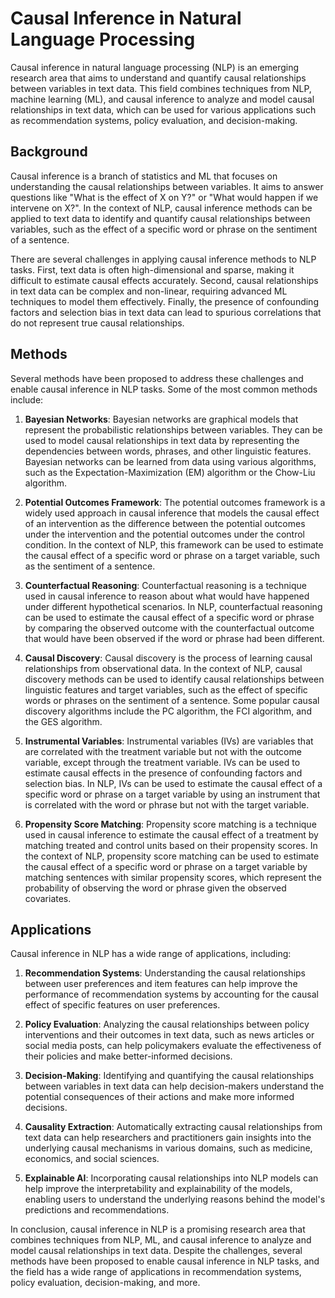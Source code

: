 # Causal Inference in Natural Language Processing

Causal inference in natural language processing (NLP) is an emerging research area that aims to understand and quantify causal relationships between variables in text data. This field combines techniques from NLP, machine learning (ML), and causal inference to analyze and model causal relationships in text data, which can be used for various applications such as recommendation systems, policy evaluation, and decision-making.

## Background

Causal inference is a branch of statistics and ML that focuses on understanding the causal relationships between variables. It aims to answer questions like "What is the effect of X on Y?" or "What would happen if we intervene on X?". In the context of NLP, causal inference methods can be applied to text data to identify and quantify causal relationships between variables, such as the effect of a specific word or phrase on the sentiment of a sentence.

There are several challenges in applying causal inference methods to NLP tasks. First, text data is often high-dimensional and sparse, making it difficult to estimate causal effects accurately. Second, causal relationships in text data can be complex and non-linear, requiring advanced ML techniques to model them effectively. Finally, the presence of confounding factors and selection bias in text data can lead to spurious correlations that do not represent true causal relationships.

## Methods

Several methods have been proposed to address these challenges and enable causal inference in NLP tasks. Some of the most common methods include:

1. **Bayesian Networks**: Bayesian networks are graphical models that represent the probabilistic relationships between variables. They can be used to model causal relationships in text data by representing the dependencies between words, phrases, and other linguistic features. Bayesian networks can be learned from data using various algorithms, such as the Expectation-Maximization (EM) algorithm or the Chow-Liu algorithm.

2. **Potential Outcomes Framework**: The potential outcomes framework is a widely used approach in causal inference that models the causal effect of an intervention as the difference between the potential outcomes under the intervention and the potential outcomes under the control condition. In the context of NLP, this framework can be used to estimate the causal effect of a specific word or phrase on a target variable, such as the sentiment of a sentence.

3. **Counterfactual Reasoning**: Counterfactual reasoning is a technique used in causal inference to reason about what would have happened under different hypothetical scenarios. In NLP, counterfactual reasoning can be used to estimate the causal effect of a specific word or phrase by comparing the observed outcome with the counterfactual outcome that would have been observed if the word or phrase had been different.

4. **Causal Discovery**: Causal discovery is the process of learning causal relationships from observational data. In the context of NLP, causal discovery methods can be used to identify causal relationships between linguistic features and target variables, such as the effect of specific words or phrases on the sentiment of a sentence. Some popular causal discovery algorithms include the PC algorithm, the FCI algorithm, and the GES algorithm.

5. **Instrumental Variables**: Instrumental variables (IVs) are variables that are correlated with the treatment variable but not with the outcome variable, except through the treatment variable. IVs can be used to estimate causal effects in the presence of confounding factors and selection bias. In NLP, IVs can be used to estimate the causal effect of a specific word or phrase on a target variable by using an instrument that is correlated with the word or phrase but not with the target variable.

6. **Propensity Score Matching**: Propensity score matching is a technique used in causal inference to estimate the causal effect of a treatment by matching treated and control units based on their propensity scores. In the context of NLP, propensity score matching can be used to estimate the causal effect of a specific word or phrase on a target variable by matching sentences with similar propensity scores, which represent the probability of observing the word or phrase given the observed covariates.

## Applications

Causal inference in NLP has a wide range of applications, including:

1. **Recommendation Systems**: Understanding the causal relationships between user preferences and item features can help improve the performance of recommendation systems by accounting for the causal effect of specific features on user preferences.

2. **Policy Evaluation**: Analyzing the causal relationships between policy interventions and their outcomes in text data, such as news articles or social media posts, can help policymakers evaluate the effectiveness of their policies and make better-informed decisions.

3. **Decision-Making**: Identifying and quantifying the causal relationships between variables in text data can help decision-makers understand the potential consequences of their actions and make more informed decisions.

4. **Causality Extraction**: Automatically extracting causal relationships from text data can help researchers and practitioners gain insights into the underlying causal mechanisms in various domains, such as medicine, economics, and social sciences.

5. **Explainable AI**: Incorporating causal relationships into NLP models can help improve the interpretability and explainability of the models, enabling users to understand the underlying reasons behind the model's predictions and recommendations.

In conclusion, causal inference in NLP is a promising research area that combines techniques from NLP, ML, and causal inference to analyze and model causal relationships in text data. Despite the challenges, several methods have been proposed to enable causal inference in NLP tasks, and the field has a wide range of applications in recommendation systems, policy evaluation, decision-making, and more.
